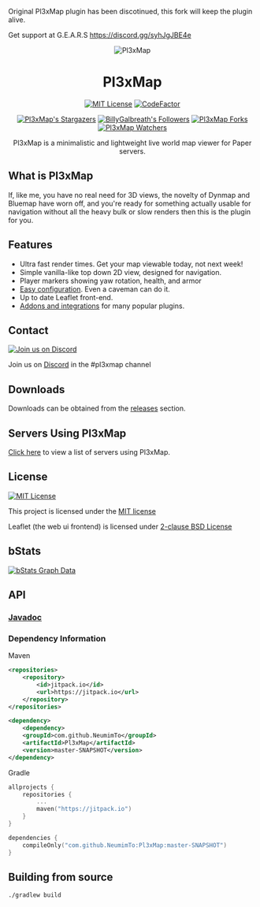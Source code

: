 Original Pl3xMap plugin has been discotinued, this fork will keep the plugin alive. 

Get support at G.E.A.R.S https://discord.gg/syhJgJBE4e

<div align="center">
<img src="https://raw.githubusercontent.com/pl3xgaming/Pl3xMap/master/plugin/src/main/resources/web/images/og.png" alt="Pl3xMap">

# Pl3xMap

[![MIT License](https://img.shields.io/github/license/pl3xgaming/Pl3xMap?&logo=github)](License)
[![CodeFactor](https://www.codefactor.io/repository/github/pl3xgaming/pl3xmap/badge)](https://www.codefactor.io/repository/github/pl3xgaming/pl3xmap)

[![Pl3xMap's Stargazers](https://img.shields.io/github/stars/pl3xgaming/Pl3xMap?label=stars&logo=github)](https://github.com/pl3xgaming/Pl3xMap/stargazers)
[![BillyGalbreath's Followers](https://img.shields.io/github/followers/BillyGalbreath?label=followers&logo=github)](https://github.com/BillyGalbreath?tab=followers)
[![Pl3xMap Forks](https://img.shields.io/github/forks/pl3xgaming/Pl3xMap?label=forks&logo=github)](https://github.com/pl3xgaming/Pl3xMap/network/members)
[![Pl3xMap Watchers](https://img.shields.io/github/watchers/pl3xgaming/Pl3xMap?label=watchers&logo=github)](https://github.com/pl3xgaming/Pl3xMap/watchers)

Pl3xMap is a minimalistic and lightweight live world map viewer for Paper servers.

</div>

## What is Pl3xMap

If, like me, you have no real need for 3D views, the novelty of Dynmap and Bluemap have worn off, and you're ready for something actually usable for navigation without all the heavy bulk or slow renders then this is the plugin for you.

## Features

* Ultra fast render times. Get your map viewable today, not next week!
* Simple vanilla-like top down 2D view, designed for navigation.
* Player markers showing yaw rotation, health, and armor
* [Easy configuration](https://github.com/pl3xgaming/Pl3xMap/wiki/Default-config.yml). Even a caveman can do it.
* Up to date Leaflet front-end.
* [Addons and integrations](ADDONS_INTEGRATIONS.md) for many popular plugins.

## Contact
[![Join us on Discord](https://img.shields.io/discord/838127837667131433.svg?label=&logo=discord&logoColor=ffffff&color=7389D8&labelColor=6A7EC2)](https://discord.gg/B8WpDPXeBh)

Join us on [Discord](https://discord.gg/B8WpDPXeBh) in the #pl3xmap channel

## Downloads
Downloads can be obtained from the [releases](https://github.com/pl3xgaming/Pl3xMap/releases) section.

## Servers Using Pl3xMap

[Click here](SERVERS.md) to view a list of servers using Pl3xMap.

## License
[![MIT License](https://img.shields.io/github/license/pl3xgaming/Pl3xMap?&logo=github)](License)

This project is licensed under the [MIT license](https://github.com/pl3xgaming/Pl3xMap/blob/master/LICENSE)

Leaflet (the web ui frontend) is licensed under [2-clause BSD License](https://github.com/Leaflet/Leaflet/blob/master/LICENSE)

## bStats

[![bStats Graph Data](https://bstats.org/signatures/bukkit/Pl3xMap.svg)](https://bstats.org/plugin/bukkit/Pl3xMap/10133)

## API

### [Javadoc](https://javadoc.pl3x.net/pl3xmap/)

### Dependency Information
Maven
```xml
<repositories>
    <repository>
        <id>jitpack.io</id>
        <url>https://jitpack.io</url>
    </repository>
</repositories>
```
```xml
<dependency>
	<dependency>
    <groupId>com.github.NeumimTo</groupId>
    <artifactId>Pl3xMap</artifactId>
    <version>master-SNAPSHOT</version>
</dependency>
```

Gradle
```kotlin
allprojects {
    repositories {
        ...
        maven("https://jitpack.io")
    }
}
```
```kotlin
dependencies {
    compileOnly("com.github.NeumimTo:Pl3xMap:master-SNAPSHOT")
}
```

## Building from source

```
./gradlew build
```
